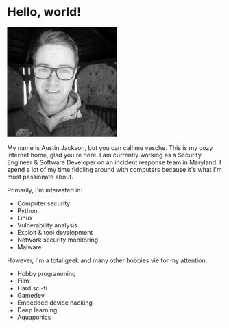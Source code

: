 # Hello, world!

![me](me.jpg)

My name is Austin Jackson, but you can call me vesche. This is my cozy internet home, glad you're here. I am currently working as a Security Engineer & Software Developer on an incident response team in Maryland. I spend a lot of my time fiddling around with computers because it's what I'm most passionate about.

Primarily, I'm interested in:
* Computer security
* Python
* Linux
* Vulnerability analysis
* Exploit & tool development
* Network security monitoring
* Malware

However, I'm a total geek and many other hobbies vie for my attention:
* Hobby programming
* Film
* Hard sci-fi
* Gamedev
* Embedded device hacking
* Deep learning
* Aquaponics
